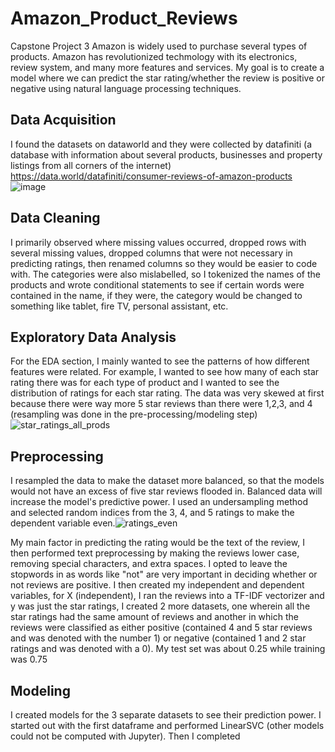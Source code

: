 # Amazon_Product_Reviews
Capstone Project 3
Amazon is widely used to purchase several types of products. Amazon has revolutionized techmology with its electronics, review system, and many more features and services. My goal is to create a model where we can predict the star rating/whether the review is positive or negative using natural language processing techniques.
## Data Acquisition
I found the datasets on dataworld and they were collected by datafiniti (a database with information about several products, businesses and property listings from all corners of the internet)
https://data.world/datafiniti/consumer-reviews-of-amazon-products
![image](https://user-images.githubusercontent.com/72578347/119586134-ba64ae00-bd91-11eb-9757-8b57a9b7db05.png)
## Data Cleaning
I primarily observed where missing values occurred, dropped rows with several missing values, dropped columns that were not necessary in predicting ratings, then renamed columns so they would be easier to code with. The categories were also mislabelled, so I tokenized the names of the products and wrote conditional statements to see if certain words were contained in the name, if they were, the category would be changed to something like tablet, fire TV, personal assistant, etc.
## Exploratory Data Analysis
For the EDA section, I mainly wanted to see the patterns of how different features were related. For example, I wanted to see how many of each star rating there was for each type of product and I wanted to see the distribution of ratings for each star rating. The data was very skewed at first because there were way more 5 star reviews than there were 1,2,3, and 4 (resampling was done in the pre-processing/modeling step)
![star_ratings_all_prods](https://user-images.githubusercontent.com/72578347/119587481-67d8c100-bd94-11eb-80b3-acff8733b16e.png)
## Preprocessing
I resampled the data to make the dataset more balanced, so that the models would not have an excess of five star reviews flooded in. Balanced data will increase the model's predictive power. I used an undersampling method and selected random indices from the 3, 4, and 5 ratings to make the dependent variable even.![ratings_even](https://user-images.githubusercontent.com/72578347/119590144-d2d8c680-bd99-11eb-8586-a5b57b3905c2.png)

My main factor in predicting the rating would be the text of the review, I then performed text preprocessing by making the reviews lower case, removing special characters, and extra spaces. I opted to leave the stopwords in as words like "not" are very important in deciding whether or not reviews are positive. I then created my independent and dependent variables, for X (independent), I ran the reviews into a TF-IDF vectorizer and y was just the star ratings, I created 2 more datasets, one wherein all the star ratings had the same amount of reviews and another in which the reviews were classified as either positive (contained 4 and 5 star reviews and was denoted with the number 1) or negative (contained 1 and 2 star ratings and was denoted with a 0). My test set was about 0.25 while training was 0.75
## Modeling
I created models for the 3 separate datasets to see their prediction power. I started out with the first dataframe and performed LinearSVC (other models could not be computed with Jupyter). Then I completed 
